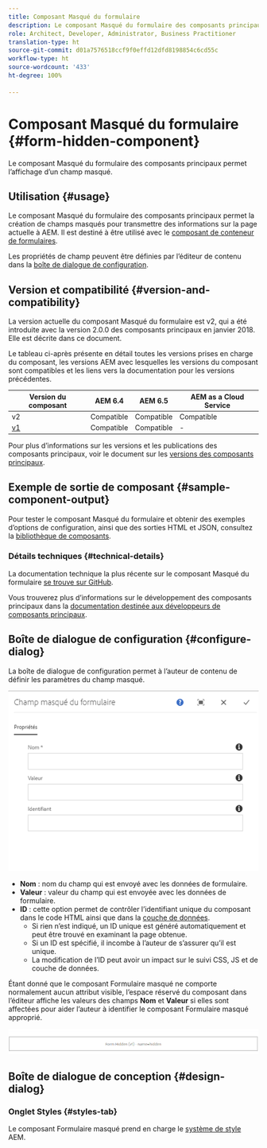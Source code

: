 ```yaml
---
title: Composant Masqué du formulaire
description: Le composant Masqué du formulaire des composants principaux permet l’affichage d’un champ masqué.
role: Architect, Developer, Administrator, Business Practitioner
translation-type: ht
source-git-commit: d01a7576518ccf9f0effd12dfd8198854c6cd55c
workflow-type: ht
source-wordcount: '433'
ht-degree: 100%

---
```



# Composant Masqué du formulaire {#form-hidden-component}

Le composant Masqué du formulaire des composants principaux permet l’affichage d’un champ masqué.

## Utilisation {#usage}

Le composant Masqué du formulaire des composants principaux permet la création de champs masqués pour transmettre des informations sur la page actuelle à AEM. Il est destiné à être utilisé avec le [composant de conteneur de formulaires](form-container.md).

Les propriétés de champ peuvent être définies par l’éditeur de contenu dans la [boîte de dialogue de configuration](form-hidden.md).

## Version et compatibilité {#version-and-compatibility}

La version actuelle du composant Masqué du formulaire est v2, qui a été introduite avec la version 2.0.0 des composants principaux en janvier 2018. Elle est décrite dans ce document.

Le tableau ci-après présente en détail toutes les versions prises en charge du composant, les versions AEM avec lesquelles les versions du composant sont compatibles et les liens vers la documentation pour les versions précédentes.

| Version du composant | AEM 6.4 | AEM 6.5 | AEM as a Cloud Service |
|--- |--- |--- |---|
| v2 | Compatible | Compatible | Compatible |
| [v1](/help/components/v1/form-hidden-v1.md) | Compatible | Compatible | - |

Pour plus d’informations sur les versions et les publications des composants principaux, voir le document sur les [versions des composants principaux](/help/versions.md).

## Exemple de sortie de composant {#sample-component-output}

Pour tester le composant Masqué du formulaire et obtenir des exemples d’options de configuration, ainsi que des sorties HTML et JSON, consultez la [bibliothèque de composants](https://adobe.com/go/aem_cmp_library_form_hidden_fr).

### Détails techniques {#technical-details}

La documentation technique la plus récente sur le composant Masqué du formulaire [se trouve sur GitHub](https://adobe.com/go/aem_cmp_tech_form_hidden_v2_fr).

Vous trouverez plus d’informations sur le développement des composants principaux dans la [documentation destinée aux développeurs de composants principaux](/help/developing/overview.md).

## Boîte de dialogue de configuration {#configure-dialog}

La boîte de dialogue de configuration permet à l’auteur de contenu de définir les paramètres du champ masqué.

![Boîte de dialogue de modification de formulaire maqué](/help/assets/form-hidden-edit.png)

* **Nom** : nom du champ qui est envoyé avec les données de formulaire.
* **Valeur** : valeur du champ qui est envoyée avec les données de formulaire.
* **ID** : cette option permet de contrôler l’identifiant unique du composant dans le code HTML ainsi que dans la [couche de données](/help/developing/data-layer/overview.md).
   * Si rien n’est indiqué, un ID unique est généré automatiquement et peut être trouvé en examinant la page obtenue.
   * Si un ID est spécifié, il incombe à l’auteur de s’assurer qu’il est unique.
   * La modification de l’ID peut avoir un impact sur le suivi CSS, JS et de couche de données.

Étant donné que le composant Formulaire masqué ne comporte normalement aucun attribut visible, l’espace réservé du composant dans l’éditeur affiche les valeurs des champs **Nom** et **Valeur** si elles sont affectées pour aider l’auteur à identifier le composant Formulaire masqué approprié.

![Exemple de composant Formulaire masqué](/help/assets/form-hidden-example.png)

## Boîte de dialogue de conception {#design-dialog}

### Onglet Styles {#styles-tab}

Le composant Formulaire masqué prend en charge le [système de style](/help/get-started/authoring.md#component-styling) AEM.
